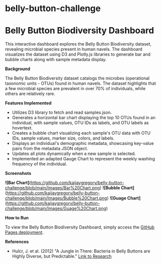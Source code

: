 # __belly-button-challenge__

# __Belly Button Biodiversity Dashboard__

This interactive dashboard explores the Belly Button Biodiversity dataset, revealing microbial species present in human navels. The dashboard visualizes the dataset using D3 and Plotly.js libraries to generate bar and bubble charts along with sample metadata display.

__Background__

The Belly Button Biodiversity dataset catalogs the microbes (operational taxonomic units - OTUs) found in human navels. The dataset highlights that a few microbial species are prevalent in over 70% of individuals, while others are relatively rare.

__Features Implemented__

* Utilizes D3 library to fetch and read samples.json.
* Generates a horizontal bar chart displaying the top 10 OTUs found in an individual, with sample values, OTU IDs as labels, and OTU labels as hovertext.
* Creates a bubble chart visualizing each sample's OTU data with OTU IDs, sample values, marker size, colors, and labels.
* Displays an individual's demographic metadata, showcasing key-value pairs from the metadata JSON object.
* Updates all plots dynamically when a new sample is selected.
* Implemented an adapted Gauge Chart to represent the weekly washing frequency of the individual.

__Screenshots__

__![Bar Chart]__(https://github.com/kaijaygregory/belly-button-challenge/blob/main/Images/Bar%20Chart.png)
__![Bubble Chart]__(https://github.com/kaijaygregory/belly-button-challenge/blob/main/Images/Bubble%20Chart.png)
__![Guage Chart]__(https://github.com/kaijaygregory/belly-button-challenge/blob/main/Images/Guage%20Chart.png)

__How to Run__

To view the Belly Button Biodiversity Dashboard, simply access the [GitHub Pages deployment]().

__References__

- Hulcr, J. et al. (2012) "A Jungle in There: Bacteria in Belly Buttons are Highly Diverse, but Predictable."
  [Link to Research](https://robdunnlab.com/projects/belly-button-biodiversity/results-and-data/)
 

